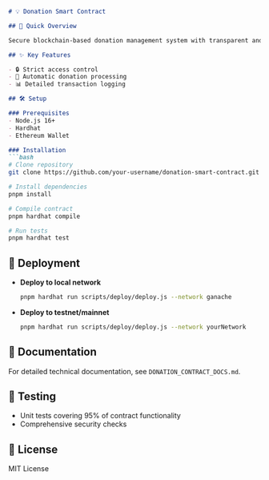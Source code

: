 ```markdown
# 💡 Donation Smart Contract

## 🎯 Quick Overview

Secure blockchain-based donation management system with transparent and efficient fund handling.

## ✨ Key Features

- 🔒 Strict access control
- 💸 Automatic donation processing
- 📊 Detailed transaction logging

## 🛠 Setup

### Prerequisites
- Node.js 16+
- Hardhat
- Ethereum Wallet

### Installation
```bash
# Clone repository
git clone https://github.com/your-username/donation-smart-contract.git

# Install dependencies
pnpm install

# Compile contract
pnpm hardhat compile

# Run tests
pnpm hardhat test
```

## 🚀 Deployment

- **Deploy to local network**
  ```bash
  pnpm hardhat run scripts/deploy/deploy.js --network ganache
  ```

- **Deploy to testnet/mainnet**
  ```bash
  pnpm hardhat run scripts/deploy/deploy.js --network yourNetwork
  ```

## 📄 Documentation

For detailed technical documentation, see `DONATION_CONTRACT_DOCS.md`.

## 🧪 Testing

- Unit tests covering 95% of contract functionality
- Comprehensive security checks

## 📜 License

MIT License
```
